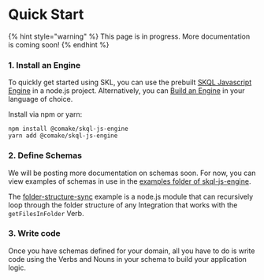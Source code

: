 # Quick Start

{% hint style="warning" %} This page is in progress. More documentation is coming soon! {% endhint %}

### 1. Install an Engine

To quickly get started using SKL, you can use the prebuilt [SKQL Javascript Engine](https://github.com/comake/skql-js-engine) in a node.js project. Alternatively, you can [Build an Engine](./engine.md) in your language of choice.


Install via npm or yarn:

```shell
npm install @comake/skql-js-engine
yarn add @comake/skql-js-engine
```

### 2. Define Schemas

We will be posting more documentation on schemas soon. For now, you can view examples of schemas in use in the [examples folder of skql-js-engine](https://github.com/comake/skql-js-engine/tree/main/examples).

 The [folder-structure-sync](https://github.com/comake/skql-js-engine/tree/main/examples/folder-structure-sync) example is a node.js module that can recursively loop through the folder structure of any Integration that works with the `getFilesInFolder` Verb.

### 3. Write code

Once you have schemas defined for your domain, all you have to do is write code using the Verbs and Nouns in your schema to build your application logic.

<!-- TODO: explain how open api stuff works -->

